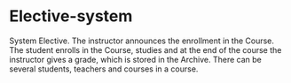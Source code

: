 # Elective-system
System Elective. The instructor announces the enrollment in the Course. The student enrolls in the Course, studies and at the end of the course the instructor gives a grade, which is stored in the Archive. There can be several students, teachers and courses in a course.
